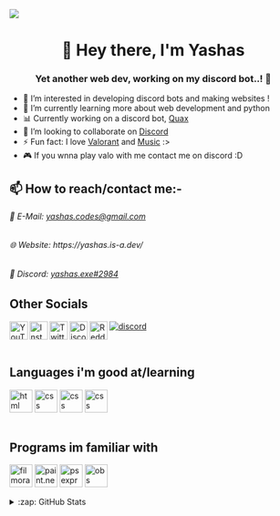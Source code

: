 ![](https://cdn.discordapp.com/attachments/947411387989229589/951756572713951232/git_hub_banner_2.jpg)

<h1 align="center">👋 Hey there, I'm Yashas</h1>
<h3 align="center">Yet another web dev, working on my discord bot..! 🤖</h3>

- 👀 I’m interested in developing discord bots and making websites !
- 🌱 I’m currently learning more about web development and python
- 📊 Currently working on a discord bot, <a href="https://discord.com/api/oauth2/authorize?client_id=944097176773095435&permissions=8&scope=bot%20applications.commands">Quax</a>
- 🔗 I’m looking to collaborate on [Discord](https://discord.gg/gtzvnHZK8R)
- ⚡ Fun fact: I love [Valorant](https://tracker.gg/valorant/profile/riot/Uzumaki%20Tanjiro%23monke/overview) and [Music](https://open.spotify.com/user/11nlbogq705ckt4usuoaw6egu) :>
- 🎮 If you wnna play valo with me contact me on discord :D

## 📫 How to reach/contact me:-
<h6> 📧 E-Mail: <a href="mailto:yashas.codes@gmail.com">yashas.codes@gmail.com</a></h6>
<h6> 🌐 Website: https://yashas.is-a.dev/ </h6>
<h6> 💬 Discord: <a href="https://discordapp.com/users/793742209949630465">yashas.exe#2984</a></h6>

## Other Socials
[<img align="left" alt="YouTube" width="32px" src="https://cdn.jsdelivr.net/npm/simple-icons@v5/icons/youtube.svg" />][yt]
[<img align="left" alt="Instagram" width="32px" src="https://cdn.jsdelivr.net/npm/simple-icons@v5/icons/instagram.svg" />][insta]
[<img align="left" alt="Twitter" width="32px" src="https://cdn.jsdelivr.net/npm/simple-icons@v5/icons/twitter.svg" />][tweet]
[<img align="left" alt="Discord" width="32px" src="https://cdn.jsdelivr.net/npm/simple-icons@v5/icons/discord.svg" />][discord]
[![discord](https://discordapp.com/api/guilds/845704704263585884/embed.png?style=banner2)](https://discord.gg/gtzvnHZK8R)
[<img align="left" alt="Reddit" width="32px" src="https://cdn.jsdelivr.net/npm/simple-icons@v5/icons/reddit.svg" />][reddit]

<br />


## Languages i'm good at/learning 

[<img src="https://cdn.jsdelivr.net/npm/simple-icons@5.24.0/icons/html5.svg" alt="html" width="40" height="40"/>][html]
[<img src="https://cdn.jsdelivr.net/npm/simple-icons@5.24.0/icons/css3.svg" alt="css" width="40" height="40"/>][css]
[<img src="https://cdn.jsdelivr.net/npm/simple-icons@5.24.0/icons/python.svg" alt="css" width="40" height="40"/>][python]
[<img src="https://cdn.jsdelivr.net/npm/simple-icons@5.24.0/icons/javascript.svg" alt="css" width="40" height="40"/>][js]
<br/>
<br/>


## Programs im familiar with

[<img src="https://is5-ssl.mzstatic.com/image/thumb/Purple126/v4/c5/64/6f/c5646f64-ea00-43e6-4522-e8b58973b25f/filmora.png/1200x630bb.png" alt="filmora" width="40" height="40"/>][filmora]
[<img src="https://content.invisioncic.com/r125076/monthly_2020_07/2128238399_paintneticon(6).png.4b20725c1c9d337627a3a03c9ae7adec.png" alt="paint.net" width="40" height="40"/>][paint]
[<img src="https://upload.wikimedia.org/wikipedia/commons/thumb/c/cf/Adobe_Photoshop_Express_logo.svg/1200px-Adobe_Photoshop_Express_logo.svg.png" alt="ps express" width="40" height="40"/>][ps express] 
[<img src="https://upload.wikimedia.org/wikipedia/commons/thumb/d/d3/OBS_Studio_Logo.svg/1200px-OBS_Studio_Logo.svg.png" alt="obs studio" width="40" height="40"/>][obs]
<br/>

<!-- ### 🎶 Spotify :>

[<img src="https://i.pinimg.com/originals/fb/2e/3c/fb2e3c79c3b4fd757275ec1bd4ba6aa8.gif" alt="yashas's Spotify" width="300" height="250"/>](https://open.spotify.com/user/11nlbogq705ckt4usuoaw6egu) -->

<details>
<summary>:zap: GitHub Stats</summary>

[![Yashas's GitHub Stats](https://github-readme-stats.vercel.app/api?username=Yashas-dev-xyz&show_icons=true&theme=radical)](https://github.com/Yashas-dev-xyz?tab=overview)
<br>
<a href="https://github.com/Yashas-dev-xyz?tab=overview">
<img align="center" alt="Yashas's most used languages" src="https://github-readme-stats.vercel.app/api/top-langs/?username=Yashas-dev-xyz&layout=compact&langs_count=9&theme=radical&exclude_repo=Optifine-Mod-Coder-Pack-1.16.1,Projects"/>
<p><img align="center" src="https://github-readme-streak-stats.herokuapp.com/?user=Yashas-dev-xyz&theme=radical" alt="More Stats" /></p>
</details>
</br>


<!-- Other Socials -->
[yt]: https://www.youtube.com/channel/UCS8bP7mujB3DZ_dqK3Au2nw
[insta]: https://www.instagram.com/yashas_xyz/
[tweet]: https://twitter.com/yashas_xyz
[discord]: https://dsc.gg/yashas
[reddit]: https://www.reddit.com/user/yashas_dev



<!-- languages i know -->

[html]: https://en.wikipedia.org/wiki/HTML
[css]: https://en.wikipedia.org/wiki/css
[python]: https://en.wikipedia.org/wiki/python
[js]: https://en.wikipedia.org/wiki/javascript

<!-- programs -->

[filmora]: https://filmora.wondershare.com
[paint]: https://getpaint.net
[ps express]: https://www.adobe.com/in/products/photoshop-express.html
[obs]: https://obsproject.com/


<!-- Other Links -->
[stats]: https://github.com/anuraghazra/github-readme-stats
[graph]: https://github.com/SubhamRaoniar28/github-readme-activity-graph
